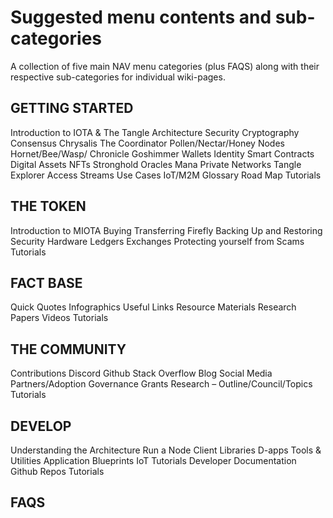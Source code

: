 # Suggested menu contents and sub-categories

A collection of five main NAV menu categories (plus FAQS) along with their respective sub-categories for individual wiki-pages.

## GETTING STARTED
Introduction to IOTA & The Tangle
Architecture
Security
Cryptography
Consensus
Chrysalis
The Coordinator
Pollen/Nectar/Honey
Nodes
Hornet/Bee/Wasp/
Chronicle
Goshimmer
Wallets
Identity
Smart Contracts
Digital Assets
NFTs
Stronghold
Oracles
Mana
Private Networks
Tangle Explorer
Access
Streams
Use Cases
IoT/M2M
Glossary
Road Map
Tutorials

## THE TOKEN
Introduction to MIOTA
Buying
Transferring
Firefly
Backing Up and Restoring
Security
Hardware Ledgers
Exchanges
Protecting yourself from Scams
Tutorials

## FACT BASE
Quick Quotes
Infographics
Useful Links
Resource Materials
Research Papers
Videos
Tutorials

## THE COMMUNITY
Contributions
Discord
Github
Stack Overflow
Blog
Social Media
Partners/Adoption
Governance
Grants
Research – Outline/Council/Topics
Tutorials

## DEVELOP
Understanding the Architecture
Run a Node
Client Libraries
D-apps
Tools & Utilities
Application Blueprints
IoT Tutorials
Developer Documentation
Github Repos
Tutorials

## FAQS


